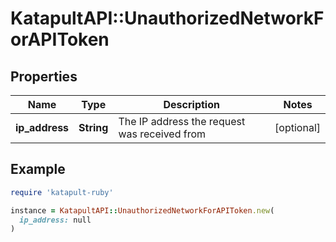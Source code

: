 # KatapultAPI::UnauthorizedNetworkForAPIToken

## Properties

| Name | Type | Description | Notes |
| ---- | ---- | ----------- | ----- |
| **ip_address** | **String** | The IP address the request was received from | [optional] |

## Example

```ruby
require 'katapult-ruby'

instance = KatapultAPI::UnauthorizedNetworkForAPIToken.new(
  ip_address: null
)
```

